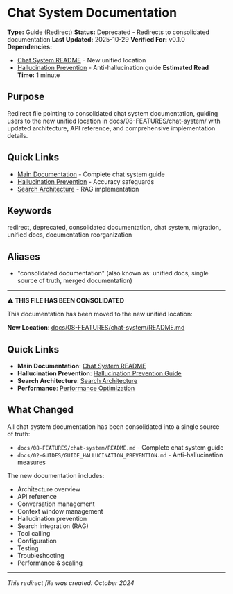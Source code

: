 # Chat System Documentation

**Type:** Guide (Redirect)
**Status:** Deprecated - Redirects to consolidated documentation
**Last Updated:** 2025-10-29
**Verified For:** v0.1.0
**Dependencies:**
- [Chat System README](../08-FEATURES/chat-system/README.md) - New unified location
- [Hallucination Prevention](GUIDE_HALLUCINATION_PREVENTION.md) - Anti-hallucination guide
**Estimated Read Time:** 1 minute

## Purpose
Redirect file pointing to consolidated chat system documentation, guiding users to the new unified location in docs/08-FEATURES/chat-system/ with updated architecture, API reference, and comprehensive implementation details.

## Quick Links
- [Main Documentation](../08-FEATURES/chat-system/README.md) - Complete chat system guide
- [Hallucination Prevention](GUIDE_HALLUCINATION_PREVENTION.md) - Accuracy safeguards
- [Search Architecture](../01-ARCHITECTURE/ARCHITECTURE_SEARCH_SYSTEM.md) - RAG implementation

## Keywords
redirect, deprecated, consolidated documentation, chat system, migration, unified docs, documentation reorganization

## Aliases
- "consolidated documentation" (also known as: unified docs, single source of truth, merged documentation)

---

**⚠️ THIS FILE HAS BEEN CONSOLIDATED**

This documentation has been moved to the new unified location:

**New Location**: [docs/08-FEATURES/chat-system/README.md](./08-FEATURES/chat-system/README.md)

## Quick Links

- **Main Documentation**: [Chat System README](./08-FEATURES/chat-system/README.md)
- **Hallucination Prevention**: [Hallucination Prevention Guide](./02-GUIDES/GUIDE_HALLUCINATION_PREVENTION.md)
- **Search Architecture**: [Search Architecture](./SEARCH_ARCHITECTURE.md)
- **Performance**: [Performance Optimization](./PERFORMANCE_OPTIMIZATION.md)

## What Changed

All chat system documentation has been consolidated into a single source of truth:
- `docs/08-FEATURES/chat-system/README.md` - Complete chat system guide
- `docs/02-GUIDES/GUIDE_HALLUCINATION_PREVENTION.md` - Anti-hallucination measures

The new documentation includes:
- Architecture overview
- API reference
- Conversation management
- Context window management
- Hallucination prevention
- Search integration (RAG)
- Tool calling
- Configuration
- Testing
- Troubleshooting
- Performance & scaling

---

*This redirect file was created: October 2024*
